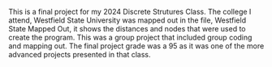 This is a final project for my 2024 Discrete Strutures Class. The college I attend, Westfield State University was mapped out in the file, Westfield State Mapped Out,
it shows the distances and nodes that were used to create the program. This was a group project that included group coding and mapping out. The final project grade was a 95
as it was one of the more advanced projects presented in that class.
